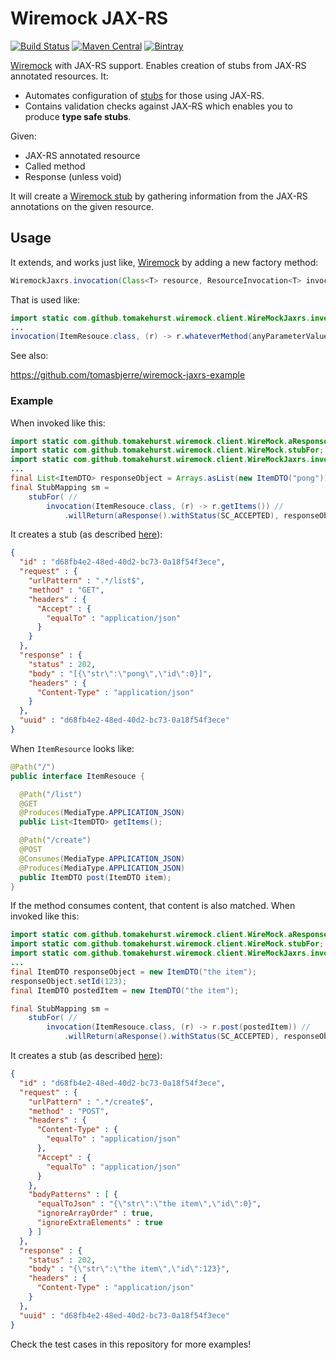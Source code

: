 # Wiremock JAX-RS
[![Build Status](https://travis-ci.org/tomasbjerre/wiremock-jaxrs.svg?branch=master)](https://travis-ci.org/tomasbjerre/wiremock-jaxrs)
[![Maven Central](https://maven-badges.herokuapp.com/maven-central/se.bjurr.wiremock/wiremock-jaxrs/badge.svg)](https://maven-badges.herokuapp.com/maven-central/se.bjurr.wiremock/wiremock-jaxrs)
[![Bintray](https://api.bintray.com/packages/tomasbjerre/tomasbjerre/se.bjurr.wiremock%3Awiremock-jaxrs/images/download.svg) ](https://bintray.com/tomasbjerre/tomasbjerre/se.bjurr.wiremock%3Awiremock-jaxrs/_latestVersion)

[Wiremock](http://wiremock.org/) with JAX-RS support. Enables creation of stubs from JAX-RS annotated resources. It:

 * Automates configuration of [stubs](http://wiremock.org/docs/stubbing/) for those using JAX-RS.
 * Contains validation checks against JAX-RS which enables you to produce **type safe stubs**.

Given:

 * JAX-RS annotated resource
 * Called method
 * Response (unless void)

It will create a [Wiremock stub](http://wiremock.org/docs/stubbing/) by gathering information from the JAX-RS annotations on the given resource.

## Usage

It extends, and works just like, [Wiremock](http://wiremock.org/docs/stubbing/) by adding a new factory method:
```java
WiremockJaxrs.invocation(Class<T> resource, ResourceInvocation<T> invocation)
```

That is used like:
```java
import static com.github.tomakehurst.wiremock.client.WireMockJaxrs.invocation;
...
invocation(ItemResouce.class, (r) -> r.whateverMethod(anyParameterValue))
```

See also:

 https://github.com/tomasbjerre/wiremock-jaxrs-example

### Example

When invoked like this:

```java
import static com.github.tomakehurst.wiremock.client.WireMock.aResponse;
import static com.github.tomakehurst.wiremock.client.WireMock.stubFor;
import static com.github.tomakehurst.wiremock.client.WireMockJaxrs.invocation;
...
final List<ItemDTO> responseObject = Arrays.asList(new ItemDTO("pong"));
final StubMapping sm =
    stubFor( //
        invocation(ItemResouce.class, (r) -> r.getItems()) //
            .willReturn(aResponse().withStatus(SC_ACCEPTED), responseObject));
```

It creates a stub (as described [here](http://wiremock.org/docs/stubbing/)):

```json
{
  "id" : "d68fb4e2-48ed-40d2-bc73-0a18f54f3ece",
  "request" : {
    "urlPattern" : ".*/list$",
    "method" : "GET",
    "headers" : {
      "Accept" : {
        "equalTo" : "application/json"
      }
    }
  },
  "response" : {
    "status" : 202,
    "body" : "[{\"str\":\"pong\",\"id\":0}]",
    "headers" : {
      "Content-Type" : "application/json"
    }
  },
  "uuid" : "d68fb4e2-48ed-40d2-bc73-0a18f54f3ece"
}
```

When `ItemResource` looks like:

```java
@Path("/")
public interface ItemResouce {

  @Path("/list")
  @GET
  @Produces(MediaType.APPLICATION_JSON)
  public List<ItemDTO> getItems();

  @Path("/create")
  @POST
  @Consumes(MediaType.APPLICATION_JSON)
  @Produces(MediaType.APPLICATION_JSON)
  public ItemDTO post(ItemDTO item);
}
```

If the method consumes content, that content is also matched. When invoked like this:
```java
import static com.github.tomakehurst.wiremock.client.WireMock.aResponse;
import static com.github.tomakehurst.wiremock.client.WireMock.stubFor;
import static com.github.tomakehurst.wiremock.client.WireMockJaxrs.invocation;
...
final ItemDTO responseObject = new ItemDTO("the item");
responseObject.setId(123);
final ItemDTO postedItem = new ItemDTO("the item");

final StubMapping sm =
    stubFor( //
        invocation(ItemResouce.class, (r) -> r.post(postedItem)) //
            .willReturn(aResponse().withStatus(SC_ACCEPTED), responseObject));
```

It creates a stub (as described [here](http://wiremock.org/docs/stubbing/)):

```json
{
  "id" : "d68fb4e2-48ed-40d2-bc73-0a18f54f3ece",
  "request" : {
    "urlPattern" : ".*/create$",
    "method" : "POST",
    "headers" : {
      "Content-Type" : {
        "equalTo" : "application/json"
      },
      "Accept" : {
        "equalTo" : "application/json"
      }
    },
    "bodyPatterns" : [ {
      "equalToJson" : "{\"str\":\"the item\",\"id\":0}",
      "ignoreArrayOrder" : true,
      "ignoreExtraElements" : true
    } ]
  },
  "response" : {
    "status" : 202,
    "body" : "{\"str\":\"the item\",\"id\":123}",
    "headers" : {
      "Content-Type" : "application/json"
    }
  },
  "uuid" : "d68fb4e2-48ed-40d2-bc73-0a18f54f3ece"
}
```

Check the test cases in this repository for more examples!
